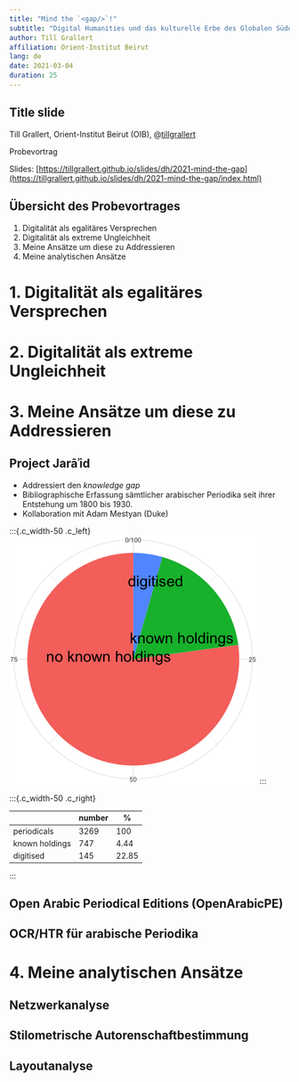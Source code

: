 ```yaml
---
title: "Mind the `<gap/>`!"
subtitle: "Digital Humanities und das kulturelle Erbe des Globalen Südens"
author: Till Grallert
affiliation: Orient-Institut Beirut
lang: de
date: 2021-03-04
duration: 25
---
```


<!-- To do -->
<!-- - comments on collaborations -->


## Title slide

Till Grallert, Orient-Institut Beirut (OIB), @[tillgrallert](https://twitter.com/tillgrallert)

Probevortrag

Slides: [https://tillgrallert.github.io/slides/dh/2021-mind-the-gap](https://tillgrallert.github.io/slides/dh/2021-mind-the-gap/index.html)

## Übersicht des Probevortrages

1. Digitalität als egalitäres Versprechen
2. Digitalität als extreme Ungleichheit
3. Meine Ansätze um diese zu Addressieren
4. Meine analytischen Ansätze

# 1. Digitalität als egalitäres Versprechen
# 2. Digitalität als extreme Ungleichheit
# 3. Meine Ansätze um diese zu Addressieren
## Project Jarāʾid

- Addressiert den *knowledge gap*
- Bibliographische Erfassung sämtlicher arabischer Periodika seit ihrer Entstehung um 1800 bis 1930.
- Kollaboration mit Adam Mestyan (Duke)

:::{.c_width-50 .c_left}
![](../../assets/jaraid/jaraid_holdings_pie-3.png)
:::

:::{.c_width-50 .c_right}

|                | number |   %   |
|----------------|--------|-------|
| periodicals    |   3269 |   100 |
| known holdings |    747 |  4.44 |
| digitised      |    145 | 22.85 |

:::

## Open Arabic Periodical Editions (OpenArabicPE)
## OCR/HTR für arabische Periodika

# 4. Meine analytischen Ansätze
## Netzwerkanalyse
## Stilometrische Autorenschaftbestimmung
## Layoutanalyse